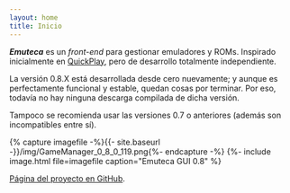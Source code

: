 ```yaml
---
layout: home
title: Inicio
---
```

***Emuteca*** es un *front-end* para gestionar emuladores y ROMs. Inspirado inicialmente en [QuickPlay](http://www.quickplayfrontend.com), pero de desarrollo totalmente independiente.

La versión 0.8.X está desarrollada desde cero nuevamente; y aunque es perfectamente funcional y estable, quedan cosas por terminar. Por eso, todavía no hay ninguna descarga compilada de dicha versión.

Tampoco se recomienda usar las versiones 0.7 o anteriores (además son incompatibles entre sí).

{% capture imagefile -%}{{- site.baseurl -}}/img/GameManager_0_8_0_119.png{%- endcapture -%}
{%- include image.html file=imagefile caption="Emuteca GUI 0.8" %}

[Página del proyecto en GitHub](https://github.com/Chixpy/Emuteca).